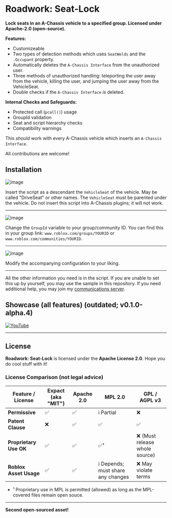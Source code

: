 # Roadwork: Seat-Lock
**Lock seats in an A-Chassis vehicle to a specified group. Licensed under Apache-2.0 (open-source).**

**Features:**
* Customizeable
* Two types of detection methods which uses `SeatWelds` and the `.Occupant` property.
* Automatically deletes the `A-Chassis Interface` from the unauthorized user.
* Three methods of unauthorized handling: teleporting the user away from the vehicle, killing the user, and jumping the user away from the VehicleSeat.
* Double checks if the `A-Chassis Interface` *is* deleted.

**Internal Checks and Safeguards:**
* Protected call  (`pcall()`) usage
* GroupId validation
* Seat and script hierarchy checks
* Compatibility warnings

This *should* work with every A-Chassis vehicle which inserts an `A-Chassis Interface`.

All contributions are welcome!

## Installation

![image](https://codeberg.org/project-roadwork/seat-lock/raw/branch/development/photos/Screenshot%202025-04-22%20201454.png)

Insert the script as a descendant the `VehicleSeat` of the vehicle. May be called "DriveSeat" or other names. The `VehicleSeat` must be parented under the vehicle.
Do not insert this script into A-Chassis plugins; it will not work.

---

![image](https://codeberg.org/project-roadwork/seat-lock/raw/branch/development/photos/Screenshot%202025-04-22%20201720.png)

Change the `GroupId` variable to your group/community ID. 
You can find this in your group link: `www.roblox.com/groups/YOURID` or `www.roblox.com/communities/YOURID`.

---

![image](https://codeberg.org/project-roadwork/seat-lock/raw/branch/development/photos/Screenshot%202025-04-22%20201751.png)

Modify the accompanying configuration to your liking. 

---


All the other information you need is in the script. If you are unable to set this up by yourself, you may use the sample in this repository. If you need additional help, you may join my [communications server](https://illinois-roadbuff.github.io/to/dis-primary).

## Showcase (all features) (outdated; v0.1.0-alpha.4)
[![YouTube](http://i.ytimg.com/vi/003UnVzvEI4/hqdefault.jpg)](https://www.youtube.com/watch?v=003UnVzvEI4)

---

## License
**Roadwork: Seat-Lock** is licensed under the **Apache License 2.0**. Hope you do cool stuff with it! 

### License Comparison (not legal advice)

| Feature / License        | Expact (aka "MIT")    | Apache 2.0 | MPL 2.0       | GPL / AGPL v3               |
| ------------------------ | ------ | ---------- | ------------- | ------------------------ |
| **Permissive**           | ✅      | ✅          | ℹ️ Partial    | ❌                        |
| **Patent Clause**         | ❌      | ✅          | ✅             | ✅                        |
| **Proprietary Use OK**   | ✅      | ✅          | ✅¹           | ❌  (Must release whole source)                       |
| **Roblox Asset Usage**   | ✅      | ✅          | ℹ️ Depends; must share any changes    | ❌ May violate terms      |

* ¹ Proprietary use in MPL is permitted (allowed) as long as the MPL-covered files remain open souce.

---

**Second open-sourced asset!**
